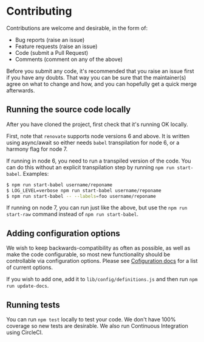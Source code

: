 # Contributing

Contributions are welcome and desirable, in the form of:

- Bug reports (raise an issue)
- Feature requests (raise an issue)
- Code (submit a Pull Request)
- Comments (comment on any of the above)

Before you submit any code, it's recommended that you raise an issue first if you have any doubts. That way you can be sure that the maintainer(s) agree on what to change and how, and you can hopefully get a quick merge afterwards.

## Running the source code locally

After you have cloned the project, first check that it's running OK locally.

First, note that `renovate` supports node versions 6 and above. It is written using async/await so either needs `babel` transpilation for node 6, or a harmony flag for node 7.

If running in node 6, you need to run a transpiled version of the code. You can do this without an explicit transpilation step by running `npm run start-babel`.
Examples:

```sh
$ npm run start-babel username/reponame
$ LOG_LEVEL=verbose npm run start-babel username/reponame
$ npm run start-babel -- --labels=foo username/reponame
```

If running on node 7, you can run just like the above, but use the `npm run start-raw` command instead of `npm run start-babel`.

## Adding configuration options

We wish to keep backwards-compatibility as often as possible, as well as make the code configurable, so most new functionality should be controllable via configuration options.
Please see [Cofiguration docs](docs/configuration.md) for a list of current options.

If you wish to add one, add it to `lib/config/definitions.js` and then run `npm run update-docs`.

## Running tests

You can run `npm test` locally to test your code. We don't have 100% coverage so new tests are desirable. We also run Continuous Integration using CircleCI.
